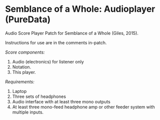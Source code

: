 # Semblance of a Whole: Audioplayer (PureData)
Audio Score Player Patch for Semblance of a Whole (Giles, 2015).

Instructions for use are in the comments in-patch.

*Score components:*
1. Audio (electronics) for listener only
2. Notation.
3. This player.

*Requirements:*
1. Laptop
2. Three sets of headphones
3. Audio interface with at least three mono outputs
4. At least three mono-feed headphone amp or other feeder system with multiple inputs.
